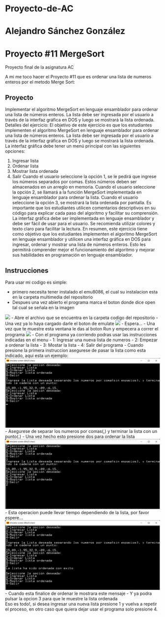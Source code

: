 # Proyecto-de-AC
# Alejandro Sánchez González
# Proyecto #11 MergeSort
Proyecto final de la asignatura AC

A mi me toco hacer el Proyecto #11 que es ordenar una lista de numeros enteros por el metodo Merge Sort:

## Proyecto
Implementar el algoritmo MergeSort en lenguaje ensamblador para ordenar una lista de
números enteros. La lista debe ser ingresada por el usuario a través de la interfaz gráfica en DOS
y luego se mostrará la lista ordenada.
Detalles del ejercicio:
El objetivo de este ejercicio es que los estudiantes implementen el algoritmo MergeSort en
lenguaje ensamblador para ordenar una lista de números enteros. La lista debe ser ingresada por
el usuario a través de la interfaz gráfica en DOS y luego se mostrará la lista ordenada.
La interfaz gráfica debe tener un menú principal con las siguientes opciones:
1. Ingresar lista
2. Ordenar lista
3. Mostrar lista ordenada
4. Salir
Cuando el usuario seleccione la opción 1, se le pedirá que ingrese los números separados por
comas. Estos números deben ser almacenados en un arreglo en memoria.
Cuando el usuario seleccione la opción 2, se llamará a la función MergeSort implementada en
lenguaje ensamblador para ordenar la lista.
Cuando el usuario seleccione la opción 3, se mostrará la lista ordenada por pantalla.
Es importante que los estudiantes utilicen comentarios descriptivos en su código para explicar
cada paso del algoritmo y facilitar su comprensión.
La interfaz gráfica debe ser implementada en lenguaje ensamblador y debe ser fácil de usar para
el usuario. Se recomienda utilizar colores y texto claro para facilitar la lectura.
En resumen, este ejercicio tiene como objetivo que los estudiantes implementen el algoritmo
MergeSort en lenguaje ensamblador y utilicen una interfaz gráfica en DOS para ingresar, ordenar
y mostrar una lista de números enteros. Esto les permitirá comprender mejor el funcionamiento
del algoritmo y mejorar sus habilidades en programación en lenguaje ensamblador.

## Instrucciones
Para usar mi codigo es simple:
- primero necesita tener instalado el emu8086, el cual su instalacion esta en la carpeta multimedia del repositorio
- Despues una vez abierto el programa marca el boton donde dice open tal cual se señala en la imagen
<img src ="https://github.com/AleSGXRD/Proyecto-de-AC/blob/main/Multimedia/emu1.png">
- Abre el archivo que se encuentra en la carpeta codigo del repositorio
- Una vez ya lo haya cargado darle el boton de emulate
<img src ="https://github.com/AleSGXRD/Proyecto-de-AC/blob/main/Multimedia/emu2.png">
- Espera...
- Una vez que te muestre esta ventana le das al boton Run y empecera a correr el programa
<img src ="https://github.com/AleSGXRD/Proyecto-de-AC/blob/main/Multimedia/emu3.png">
- Con el programa ya corriendo podras usar las instrucciones indicadas en el menu
- 1: Ingresar una nueva lista de numeros
- 2: Empezar a ordenar la lista
- 3: Mostar la lista
- 4: Salir del programa
- Cuando presione la primera instruccion asegurese de pasar la lista como esta indicado, aqui esta un ejemplo:
<img src ="https://github.com/AleSGXRD/Proyecto-de-AC/blob/main/Multimedia/1.png">
- Asegurese de separar los numeros por comas(,) y terminar la lista con un punto(.)
- Una vez hecho esto presione dos para ordenar la lista
<img src ="https://github.com/AleSGXRD/Proyecto-de-AC/blob/main/Multimedia/2.png">
- Esta operacion puede llevar tiempo dependiendo de la lista, por favor espere...
<img src ="https://github.com/AleSGXRD/Proyecto-de-AC/blob/main/Multimedia/3.png">
- Cuando esta finalice de ordenar le mostrara este mensaje
- Y ya podra pulsar la opcion 3 para que le muestre la lista ordenada

<br/>
Eso es todo!, si desea ingresar una nueva lista presione 1 y vuelva a repetir el proceso, en otro caso que quiera dejar usar el programa solo presione 4.


